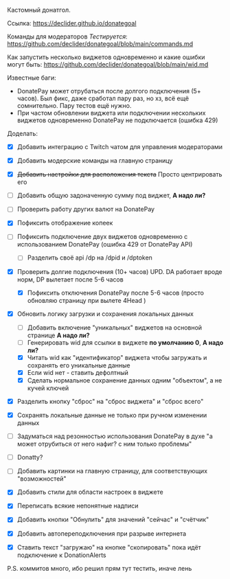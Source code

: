 Кастомный донатгол.

Ссылка: https://declider.github.io/donategoal

Команды для модераторов *Тестируется*: https://github.com/declider/donategoal/blob/main/commands.md

Как запустить несколько виджетов одновременно и какие ошибки могут быть: https://github.com/declider/donategoal/blob/main/wid.md

Известные баги:
- DonatePay может отрубаться после долгого подключения (5+ часов). Был фикс, даже сработал пару раз, но хз, всё ещё сомнительно. Пару тестов ещё нужно.
- При частом обновлении виджета или подключении нескольких виджетов одновременно DonatePay не подключается (ошибка 429)

Доделать:
- [x] Добавить интеграцию с Twitch чатом для управления модераторами
- [x] Добавить модерские команды на главную страницу
- [x] ~~Добавить настройки для расположения текста~~ Просто центрировать его
- [ ] Добавить общую задоначенную сумму под виджет, **А надо ли?**
- [ ] Проверить работу других валют на DonatePay
- [x] Пофиксить отображение копеек
- [ ] Пофиксить подключение двух виджетов одновременно с использованием DonatePay (ошибка 429 от DonatePay API)
  - [ ] Разделить своё api /dp на /dpid и /dptoken
- [x] Проверить долгие подключения (10+ часов) UPD. DA работает вроде норм, DP вылетает после 5-6 часов
  - [x] Пофиксить отключения DonatePay после 5-6 часов (просто обновляю страницу при вылете 4Head )
- [x] Обновить логику загрузки и сохранения локальных данных
  - [ ] Добавить включение "уникальных" виджетов на основной странице **А надо ли?**
  - [ ] Генерировать wid для ссылки в виджете **по умолчанию 0**, **А надо ли?**
  - [x] Читать wid как "идентификатор" виджета чтобы загружать и сохранять его уникальные данные
  - [x] Если wid нет - ставить дефолтный
  - [x] Сделать нормальное сохранение данных одним "объектом", а не кучей ключей
- [x] Разделить кнопку "сброс" на "сброс виджета" и "сброс всего"
- [x] Сохранять локальные данные не только при ручном изменении данных
- [ ] Задуматься над резонностью использования DonatePay в духе "а может отрубиться от него нафиг? с ним только проблемы"
- [ ] Donatty?
- [ ] Добавить картинки на главную страницу, для соответствующих "возможностей"
- [x] Добавить стили для области настроек в виджете
- [x] Переписать всякие непонятные надписи
- [x] Добавить кнопки "Обнулить" для значений "сейчас" и "счётчик"
- [x] Добавить автопереподключения при разрыве интернета
- [x] Ставить текст "загружаю" на кнопке "скопировать" пока идёт подключение к DonationAlerts


P.S. коммитов много, ибо решил прям тут тестить, иначе лень

